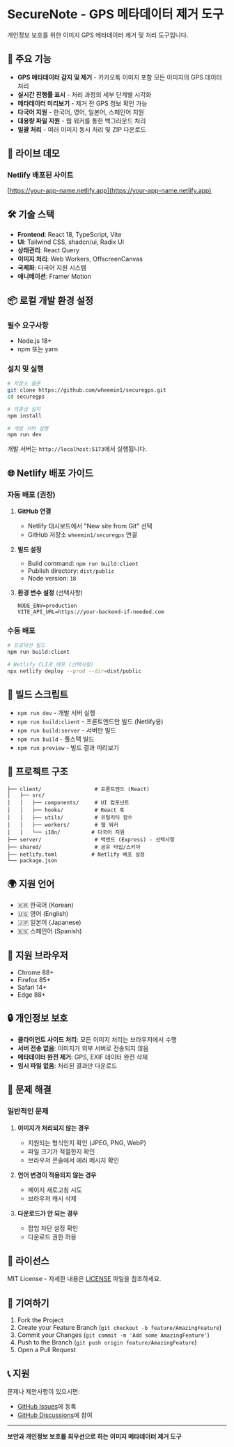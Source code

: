 # SecureNote - GPS 메타데이터 제거 도구

개인정보 보호를 위한 이미지 GPS 메타데이터 제거 및 처리 도구입니다.

## 🌟 주요 기능

- **GPS 메타데이터 감지 및 제거** - 카카오톡 이미지 포함 모든 이미지의 GPS 데이터 처리
- **실시간 진행률 표시** - 처리 과정의 세부 단계별 시각화
- **메타데이터 미리보기** - 제거 전 GPS 정보 확인 가능
- **다국어 지원** - 한국어, 영어, 일본어, 스페인어 지원
- **대용량 파일 지원** - 웹 워커를 통한 백그라운드 처리
- **일괄 처리** - 여러 이미지 동시 처리 및 ZIP 다운로드

## 🚀 라이브 데모

### Netlify 배포된 사이트
[https://your-app-name.netlify.app](https://your-app-name.netlify.app)

## 🛠️ 기술 스택

- **Frontend**: React 18, TypeScript, Vite
- **UI**: Tailwind CSS, shadcn/ui, Radix UI
- **상태관리**: React Query
- **이미지 처리**: Web Workers, OffscreenCanvas
- **국제화**: 다국어 지원 시스템
- **애니메이션**: Framer Motion

## 📦 로컬 개발 환경 설정

### 필수 요구사항
- Node.js 18+ 
- npm 또는 yarn

### 설치 및 실행

```bash
# 저장소 클론
git clone https://github.com/wheemin1/securegps.git
cd securegps

# 의존성 설치
npm install

# 개발 서버 실행
npm run dev
```

개발 서버는 `http://localhost:5173`에서 실행됩니다.

## 🌐 Netlify 배포 가이드

### 자동 배포 (권장)

1. **GitHub 연결**
   - Netlify 대시보드에서 "New site from Git" 선택
   - GitHub 저장소 `wheemin1/securegps` 연결

2. **빌드 설정**
   - Build command: `npm run build:client`
   - Publish directory: `dist/public`
   - Node version: `18`

3. **환경 변수 설정** (선택사항)
   ```
   NODE_ENV=production
   VITE_API_URL=https://your-backend-if-needed.com
   ```

### 수동 배포

```bash
# 프로덕션 빌드
npm run build:client

# Netlify CLI로 배포 (선택사항)
npx netlify deploy --prod --dir=dist/public
```

## 📝 빌드 스크립트

- `npm run dev` - 개발 서버 실행
- `npm run build:client` - 프론트엔드만 빌드 (Netlify용)
- `npm run build:server` - 서버만 빌드
- `npm run build` - 풀스택 빌드
- `npm run preview` - 빌드 결과 미리보기

## 🔧 프로젝트 구조

```
├── client/                 # 프론트엔드 (React)
│   ├── src/
│   │   ├── components/     # UI 컴포넌트
│   │   ├── hooks/          # React 훅
│   │   ├── utils/          # 유틸리티 함수
│   │   ├── workers/        # 웹 워커
│   │   └── i18n/          # 다국어 지원
├── server/                 # 백엔드 (Express) - 선택사항
├── shared/                 # 공유 타입/스키마
├── netlify.toml           # Netlify 배포 설정
└── package.json
```

## 🌍 지원 언어

- 🇰🇷 한국어 (Korean)
- 🇺🇸 영어 (English) 
- 🇯🇵 일본어 (Japanese)
- 🇪🇸 스페인어 (Spanish)

## 📱 지원 브라우저

- Chrome 88+
- Firefox 85+
- Safari 14+
- Edge 88+

## 🔒 개인정보 보호

- **클라이언트 사이드 처리**: 모든 이미지 처리는 브라우저에서 수행
- **서버 전송 없음**: 이미지가 외부 서버로 전송되지 않음
- **메타데이터 완전 제거**: GPS, EXIF 데이터 완전 삭제
- **임시 파일 없음**: 처리된 결과만 다운로드

## 🐛 문제 해결

### 일반적인 문제

1. **이미지가 처리되지 않는 경우**
   - 지원되는 형식인지 확인 (JPEG, PNG, WebP)
   - 파일 크기가 적절한지 확인
   - 브라우저 콘솔에서 에러 메시지 확인

2. **언어 변경이 적용되지 않는 경우**
   - 페이지 새로고침 시도
   - 브라우저 캐시 삭제

3. **다운로드가 안 되는 경우**
   - 팝업 차단 설정 확인
   - 다운로드 권한 허용

## 📄 라이선스

MIT License - 자세한 내용은 [LICENSE](LICENSE) 파일을 참조하세요.

## 🤝 기여하기

1. Fork the Project
2. Create your Feature Branch (`git checkout -b feature/AmazingFeature`)
3. Commit your Changes (`git commit -m 'Add some AmazingFeature'`)
4. Push to the Branch (`git push origin feature/AmazingFeature`)
5. Open a Pull Request

## 📞 지원

문제나 제안사항이 있으시면:
- [GitHub Issues](https://github.com/wheemin1/securegps/issues)에 등록
- [GitHub Discussions](https://github.com/wheemin1/securegps/discussions)에 참여

---

**보안과 개인정보 보호를 최우선으로 하는 이미지 메타데이터 제거 도구**
